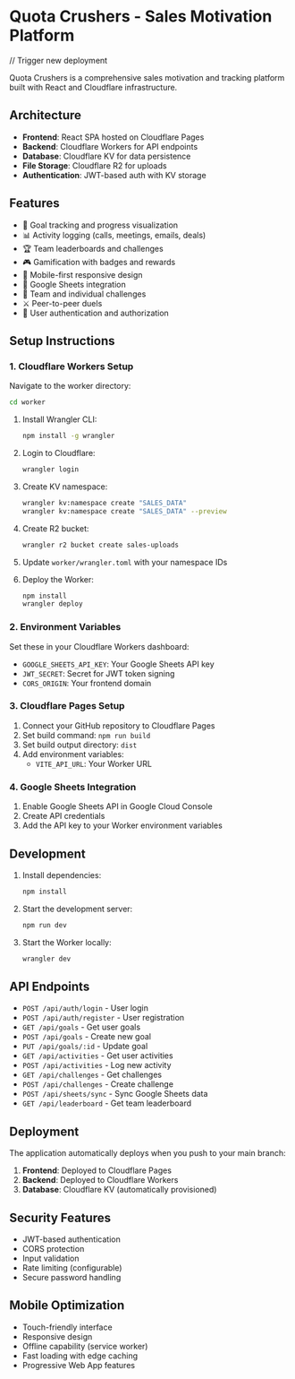 # Quota Crushers - Sales Motivation Platform

// Trigger new deployment

Quota Crushers is a comprehensive sales motivation and tracking platform built with React and Cloudflare infrastructure.

## Architecture

- **Frontend**: React SPA hosted on Cloudflare Pages
- **Backend**: Cloudflare Workers for API endpoints
- **Database**: Cloudflare KV for data persistence
- **File Storage**: Cloudflare R2 for uploads
- **Authentication**: JWT-based auth with KV storage

## Features

- 🎯 Goal tracking and progress visualization
- 📊 Activity logging (calls, meetings, emails, deals)
- 🏆 Team leaderboards and challenges
- 🎮 Gamification with badges and rewards
- 📱 Mobile-first responsive design
- 🔗 Google Sheets integration
- 👥 Team and individual challenges
- ⚔️ Peer-to-peer duels
- 🔐 User authentication and authorization

## Setup Instructions

### 1. Cloudflare Workers Setup

Navigate to the worker directory:
```bash
cd worker
```

1. Install Wrangler CLI:
   ```bash
   npm install -g wrangler
   ```

2. Login to Cloudflare:
   ```bash
   wrangler login
   ```

3. Create KV namespace:
   ```bash
   wrangler kv:namespace create "SALES_DATA"
   wrangler kv:namespace create "SALES_DATA" --preview
   ```

4. Create R2 bucket:
   ```bash
   wrangler r2 bucket create sales-uploads
   ```

5. Update `worker/wrangler.toml` with your namespace IDs

6. Deploy the Worker:
   ```bash
   npm install
   wrangler deploy
   ```

### 2. Environment Variables

Set these in your Cloudflare Workers dashboard:

- `GOOGLE_SHEETS_API_KEY`: Your Google Sheets API key
- `JWT_SECRET`: Secret for JWT token signing
- `CORS_ORIGIN`: Your frontend domain

### 3. Cloudflare Pages Setup

1. Connect your GitHub repository to Cloudflare Pages
2. Set build command: `npm run build`
3. Set build output directory: `dist`
4. Add environment variables:
   - `VITE_API_URL`: Your Worker URL

### 4. Google Sheets Integration

1. Enable Google Sheets API in Google Cloud Console
2. Create API credentials
3. Add the API key to your Worker environment variables

## Development

1. Install dependencies:
   ```bash
   npm install
   ```

2. Start the development server:
   ```bash
   npm run dev
   ```

3. Start the Worker locally:
   ```bash
   wrangler dev
   ```

## API Endpoints

- `POST /api/auth/login` - User login
- `POST /api/auth/register` - User registration
- `GET /api/goals` - Get user goals
- `POST /api/goals` - Create new goal
- `PUT /api/goals/:id` - Update goal
- `GET /api/activities` - Get user activities
- `POST /api/activities` - Log new activity
- `GET /api/challenges` - Get challenges
- `POST /api/challenges` - Create challenge
- `POST /api/sheets/sync` - Sync Google Sheets data
- `GET /api/leaderboard` - Get team leaderboard

## Deployment

The application automatically deploys when you push to your main branch:

1. **Frontend**: Deployed to Cloudflare Pages
2. **Backend**: Deployed to Cloudflare Workers
3. **Database**: Cloudflare KV (automatically provisioned)

## Security Features

- JWT-based authentication
- CORS protection
- Input validation
- Rate limiting (configurable)
- Secure password handling

## Mobile Optimization

- Touch-friendly interface
- Responsive design
- Offline capability (service worker)
- Fast loading with edge caching
- Progressive Web App features